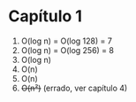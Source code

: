 # Capítulo 1
1. O(log n) = O(log 128) = 7
2. O(log n) = O(log 256) = 8 
3. O(log n)
4. O(n) 
5. O(n)
6. ~~O(n²)~~ (errado, ver capítulo 4)

